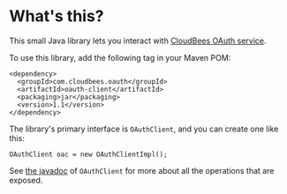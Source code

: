 What's this?
============

This small Java library lets you interact with [CloudBees OAuth service](http://wiki.cloudbees.com/bin/view/RUN/OAuth).

To use this library, add the following <dependency> tag in your Maven POM:

    <dependency>
      <groupId>com.cloudbees.oauth</groupId>
      <artifactId>oauth-client</artifactId>
      <packaging>jar</packaging>
      <version>1.1</version>
    </dependency>

The library's primary interface is `OAuthClient`, and you can create one like this:

    OAuthClient oac = new OAuthClientImpl();

See [the javadoc](blob/master/src/main/java/com/cloudbees/oauth/OauthClient.java) of `OAuthClient` for more about all the operations that are exposed.